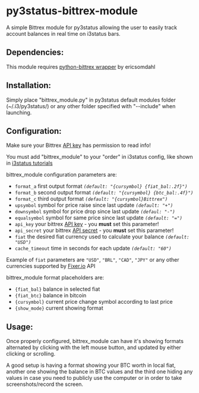 # py3status-bittrex-module
A simple Bittrex module for py3status allowing the user to easily track account balances in real time on i3status bars.

## Dependencies:
This module requires [python-bittrex wrapper](https://github.com/ericsomdahl/python-bittrex) by ericsomdahl

## Installation:
Simply place "bittrex_module.py" in py3status default modules folder (~/.i3/py3status/) or any other folder specified with "--include" when launching.

## Configuration:
Make sure your Bittrex [API key](https://bittrex.com/Manage#sectionApi) has permission to read info!

You must add "bittrex_module" to your "order" in i3status config, like shown in [i3status tutorials](https://i3wm.org/i3status/manpage.html#_configuration)

bittrex_module configuration parameters are:

* `format_a` first output format *`(default: "{cursymbol} {fiat_bal:.2f}")`*
* `format_b` second output format *`(default: "{cursymbol} {btc_bal:.4f}")`*
* `format_c` third output format *`(default: "{cursymbol}Bittrex")`*
* `upsymbol` symbol for price raise since last update *`(default: "+")`*
* `downsymbol` symbol for price drop since last update *`(defaul: "-")`*
* `equalsymbol` symbol for same price since last update *`(default: "=")`*
* `api_key` your bittrex [API key](https://bittrex.com/Manage#sectionApi) - you **must** set this parameter!
* `api_secret` your bittrex [API secret](https://bittrex.com/Manage#sectionApi) - you **must** set this parameter!
* `fiat` the desired fiat currency used to calculate your balance *`(default: "USD")`*
* `cache_timeout` time in seconds for each update *`(default: "60")`*

Example of `fiat` parameters are `"USD"`, `"BRL"`, `"CAD"`, `"JPY"` or any other currencies supported by [Fixer.io](http://fixer.io/) API

bittrex_module format placeholders are:

* `{fiat_bal}` balance in selected fiat
* `{fiat_btc}` balance in bitcoin
* `{cursymbol}` current price change symbol according to last price
* `{show_mode}` current showing format


## Usage:
Once properly configured, bittrex_module can have it's showing formats alternated by clicking with the left mouse button, and updated by either clicking or scrolling.

A good setup is having a format showing your BTC worth in local fiat, another one showing the balance in BTC values and the third one hiding any values in case you need to publicly use the computer or in order to take screenshots/record the screen.
